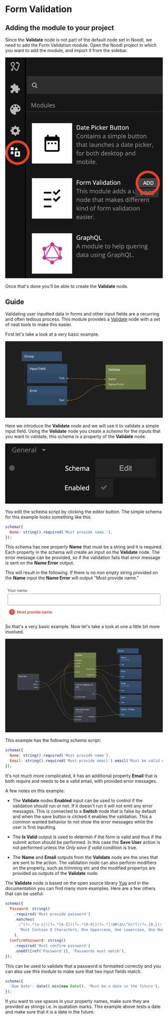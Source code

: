 # Form Validation

## Adding the module to your project

Since the **Validate** node is not part of the default node set in Noodl, we need to add the Form Validation module. Open the Noodl project in which you want to add the module, and import it from the sidebar.

![](/modules/validation/formvalidation-add-module.png)

Once that's done you'll be able to create the **Validate** node.

## Guide

Validating user inputted data in forms and other input fields are a recurring and often tedious process. This module provides a [Validate](/modules/validation/validate) node with a set of neat tools to make this easier.

First let's take a look at a very basic example. 

![](/modules/validation/simple-validate.png ':class=img-size-l')

Here we introduce the **Validate** node and we will use it to validate a simple input field. Using the **Validate** node you create a _schema_ for the inputs that you want to validate, this schema is a property of the **Validate** node.

![](/modules/validation/schema-property.png ':class=img-size-m')

You edit the schema script by clicking the editor button. The simple schema for this example looks something like this:

```javascript
schema({
  Name: string().required('Must provide name.'),
});
```

This schema has one property **Name** that must be a string and it is required. Each property in the schema will create an input on the **Validate** node. The error message can be provided, so if the validation fails that error message is sent on the **Name Error** output.

This will result in the following. If there is no _non empty_ string provided on the **Name** input the **Name Error** will output "Must provide name."

![](/modules/validation/simple-validate-1.png ':class=img-size-l')

So that's a very basic example. Now let's take a look at one a little bit more involved.

![](/modules/validation/sign-up-example.png ':class=img-size-l')

This example has the following _schema_ script:

```javascript
schema({
  Name: string().required('Must provide name'),
  Email: string().required('Must provide email').email('Must be valid email'),
});
```

It's not much more complicated, it has an additional property **Email** that is both require and needs to be a valid email, with provided error messages.

A few notes on this example:

- The **Validate** nodes **Enabled** input can be used to control if the validation should run or not. If it doesn't run it will not emit any error messages. This is connected to a **Switch** node that is false by default and when the save button is clicked it enables the validation. This a common wanted behavior to not show the error messages while the user is first inputting.

- The **Is Valid** output is used to determin if the form is valid and thus if the submit action should be performed. In this case the **Save User** action is not performed unless the _Only save if valid_ condition is true.

- The **Name** and **Email** outputs from the **Validate** node are the ones that are sent to the action. The validation node can also perform modifiers on the property, such as trimming etc and the modified propertys are provided as outputs of the **Validate** node.

The **Validate** node is based on the open source library [Yup](https://github.com/jquense/yup) and in the documentation you can find many more examples. Here are a few others that can be useful:

```javascript
schema({
  Password: string()
    .required('Must provide password')
    .matches(
      /^(?=.*[a-z])(?=.*[A-Z])(?=.*[0-9])(?=.*[!@#\$%\^&\*])(?=.{8,})/,
      'Must Contain 8 Characters, One Uppercase, One Lowercase, One Number and One Special Case Character'
    ),
  ConfirmPassword: string()
    .required('Must confirm password')
    .oneOf([ref('Password')], 'Passwords must match'),
});
```

This can be used to validate that a password is formatted correctly and you can also use this module to make sure that two input fields match.

```javascript
schema({
  'Due Date': date().min(new Date(), 'Must be a date in the future'),
});
```

If you want to use spaces in your property names, make sure they are provided as strings i.e. in quatation marks. This example above tests a date and make sure that it is a date in the future.
